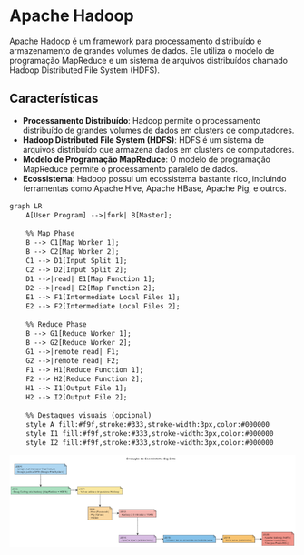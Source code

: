 # Apache Hadoop

Apache Hadoop é um framework para processamento distribuído e armazenamento de grandes volumes de dados. Ele utiliza o modelo de programação MapReduce e um sistema de arquivos distribuídos chamado Hadoop Distributed File System (HDFS).

## Características

- **Processamento Distribuído**: Hadoop permite o processamento distribuído de grandes volumes de dados em clusters de computadores.
- **Hadoop Distributed File System (HDFS)**: HDFS é um sistema de arquivos distribuído que armazena dados em clusters de computadores.
- **Modelo de Programação MapReduce**: O modelo de programação MapReduce permite o processamento paralelo de dados.
- **Ecossistema**: Hadoop possui um ecossistema bastante rico, incluindo ferramentas como Apache Hive, Apache HBase, Apache Pig, e outros.

<!--

## Instalação via Docker Compose

A instalação do Apache Hadoop pode ser realizada através do Docker Compose. Siga os passos abaixo:

1. Crie um arquivo `docker-compose.yml` com o seguinte conteúdo:

```yaml
version: '3'

services:
  namenode:
    image: bde2020/hadoop-namenode:2.0.0-hadoop3.2.1-java8
    container_name: namenode
    volumes:
      - namenode:/hadoop/dfs/name
    environment:
      - CLUSTER_NAME=test
    ports:
      - "9870:9870"

  datanode:
    image: bde2020/hadoop-datanode:2.0.0-hadoop3.2.1-java8
    container_name: datanode
    volumes:
      - datanode:/hadoop/dfs/data
    environment:
      - SERVICE_PRECONDITION=namenode:9870
    depends_on:
      - namenode

  resourcemanager:
    image: bde2020/hadoop-resourcemanager:2.0.0-hadoop3.2.1-java8
    container_name: resourcemanager
    depends_on:
      - namenode
    ports:
      - "8088:8088"

  nodemanager:
    image: bde2020/hadoop-nodemanager:2.0.0-hadoop3.2.1-java8
    container_name: nodemanager
    environment:
      - SERVICE_PRECONDITION=resourcemanager:8088
    depends_on:
      - resourcemanager

  historyserver:
    image: bde2020/hadoop-historyserver:2.0.0-hadoop3.2.1-java8
    container_name: historyserver
    volumes:
      - historyserver:/hadoop/yarn/timeline
    depends_on:
      - resourcemanager

volumes:
  namenode:
  datanode:
  historyserver:
```

-->

```mermaid
graph LR
    A[User Program] -->|fork| B[Master];
    
    %% Map Phase
    B --> C1[Map Worker 1];
    B --> C2[Map Worker 2];
    C1 --> D1[Input Split 1];
    C2 --> D2[Input Split 2];
    D1 -->|read| E1[Map Function 1];
    D2 -->|read| E2[Map Function 2];
    E1 --> F1[Intermediate Local Files 1];
    E2 --> F2[Intermediate Local Files 2];

    %% Reduce Phase
    B --> G1[Reduce Worker 1];
    B --> G2[Reduce Worker 2];
    G1 -->|remote read| F1;
    G2 -->|remote read| F2;
    F1 --> H1[Reduce Function 1];
    F2 --> H2[Reduce Function 2];
    H1 --> I1[Output File 1];
    H2 --> I2[Output File 2];

    %% Destaques visuais (opcional)
    style A fill:#f9f,stroke:#333,stroke-width:3px,color:#000000
    style I1 fill:#f9f,stroke:#333,stroke-width:3px,color:#000000
    style I2 fill:#f9f,stroke:#333,stroke-width:3px,color:#000000
```

![Arquitetura Básica do Data Lake Moderno](/img/evobigdata.png)